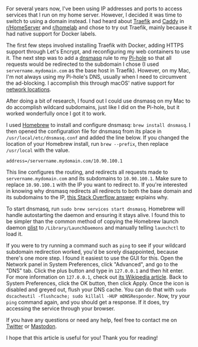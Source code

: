 For several years now, I've been using IP addresses and ports to access services
that I run on my home server. However, I decided it was time to switch to using
a domain instead. I had heard about [Traefik](https://traefik.io/traefik/) and [Caddy](https://caddyserver.com/)
in [r/HomeServer](https://www.reddit.com/r/HomeServer/) and [r/homelab](https://www.reddit.com/r/homelab/)
and chose to try out Traefik, mainly because it had native support for Docker labels.

The first few steps involved installing Traefik with Docker, adding HTTPS support
through Let's Encrypt, and reconfiguring my web containers to use it. The next step
was to add a [dnsmasq](https://en.wikipedia.org/wiki/Dnsmasq) rule to my [Pi-hole](https://pi-hole.net/)
so that all requests would be redirected to the subdomain I chose (I used `servername.mydomain.com`
as the base host in Traefik). However, on my Mac, I'm not always using my Pi-hole's
DNS, usually when I need to circumvent the ad-blocking. I accomplish this through
macOS' native support for [network locations](https://support.apple.com/en-us/HT202480).

After doing a bit of research, I found out I could use dnsmasq on my Mac to do accomplish
wildcard subdomains, just like I did on the Pi-hole, but it worked wonderfully once
I got it to work.

I used [Homebrew](https://brew.sh/) to install and configure dnsmasq:
`brew install dnsmasq`. I then opened the configuration file for dnsmasq from its
place in `/usr/local/etc/dnsmasq.conf` and added the line below. If you changed
the location of your Homebrew install, run `brew --prefix`, then replace `/usr/local`
with the value.

```text
address=/servername.mydomain.com/10.90.100.1
```

This line configures the routing, and redirects all requests made to
`servername.mydomain.com` and its subdomains to `10.90.100.1`. Make sure to replace
`10.90.100.1` with the IP you want to redirect to. If you're interested in knowing
why dnsmasq redirects all redirects to both the base domain and its subdomains to
the IP, [this Stack Overflow answer](https://stackoverflow.com/a/37449551/7313822)
explains why.

To start dnsmasq, run `sudo brew services start dnsmasq`. Homebrew will handle autostarting
the daemon and ensuring it stays alive. I found this to be simpler than the common
method of copying the Homebrew launch daemon [plist](https://en.wikipedia.org/wiki/Property_list)
to `/Library/LaunchDaemons` and manually telling `launchctl` to load it.

If you were to try running a command such as `ping` to see if your wildcard subdomain
redirection worked, you'd be sorely disappointed, because there's one more step.
I found it easiest to use the GUI for this. Open the Network panel in System Preferences,
click "Advanced", and go to the "DNS" tab. Click the plus button and type in `127.0.0.1`
and then hit enter. For more information on `127.0.0.1`, check out
[its Wikipedia article](https://en.wikipedia.org/wiki/Localhost). Back to System
Preferences, click the OK button, then click Apply. Once the icon is disabled and
greyed out, flush your DNS cache. You can do that with
`sudo dscacheutil -flushcache; sudo killall -HUP mDNSResponder`. Now, try your
`ping` command again, and you should get a response. If it does, try accessing the
service through your browser.

If you have any questions or need any help, feel free to contact me on
[Twitter](https://twitter.com/hkamran80) or [Mastodon](https://vmst.io/@hkamran).

I hope that this article is useful for you! Thank you for reading!
